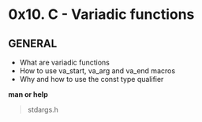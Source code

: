 # 0x10. C - Variadic functions

## GENERAL
- What are variadic functions
- How to use va_start, va_arg and va_end macros
- Why and how to use the const type qualifier

**man or help**
> stdargs.h
